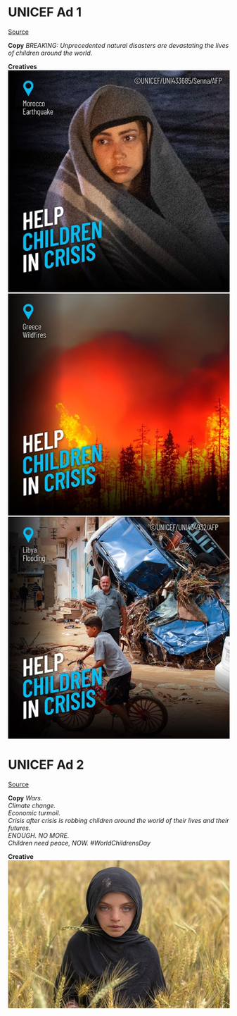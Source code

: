 # UNICEF Ad 1

[Source](https://www.facebook.com/ads/library/?id=500871092292935)

**Copy** 
_BREAKING: Unprecedented natural disasters are devastating the lives of children around the world._

**Creatives**
![Image 1](448219634_479794834588785_6973247324929313840_n.jpg "Image 1")
![Image 2](448330980_1028349118944302_2994148913229216669_n.jpg "Image 2")
![Image 3](448239490_3455474121409300_8637090353063935777_n.jpg "Image 3")


# UNICEF Ad 2

[Source](https://www.facebook.com/ads/library/?id=640842191548528)

**Copy** 
_Wars.<br>Climate change.<br>Economic turmoil.<br>Crisis after crisis is robbing children around the world of their lives and their futures.<br>ENOUGH. NO MORE.<br>Children need peace, NOW. #WorldChildrensDay_

**Creative**
![Image 1](401851974_705256368203075_609951042461037846_n.jpg "Image 1")